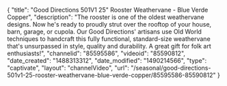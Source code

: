 {
    "title": "Good Directions 501V1 25\" Rooster Weathervane - Blue Verde Copper",
    "description": "The rooster is one of the oldest weathervane designs. Now he's ready to proudly strut over the rooftop of your house, barn, garage, or cupola. Our Good Directions' artisans use Old World techniques to handcraft this fully functional, standard-size weathervane that's unsurpassed in style, quality and durability. A great gift for folk art  enthusiasts!",
    "channelid": "85595586",
    "videoid": "85590812",
    "date_created": "1488313312",
    "date_modified": "1490214566",
    "type": "captivate",
    "layout": "channelVideo",
    "url": "\/seasonal\/good-directions-501v1-25-rooster-weathervane-blue-verde-copper\/85595586-85590812"
}